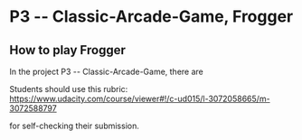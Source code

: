 P3 -- Classic-Arcade-Game, Frogger
===============================
## How to play Frogger
In the project P3 -- Classic-Arcade-Game, there are 


Students should use this rubric: https://www.udacity.com/course/viewer#!/c-ud015/l-3072058665/m-3072588797

for self-checking their submission.
